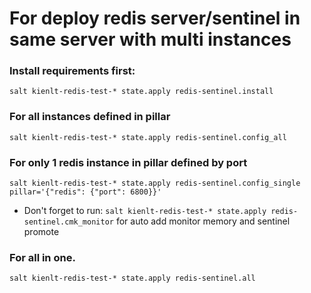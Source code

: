 # For deploy redis server/sentinel in same server with multi instances

### Install requirements first:
```
salt kienlt-redis-test-* state.apply redis-sentinel.install
```

### For all instances defined in pillar
```
salt kienlt-redis-test-* state.apply redis-sentinel.config_all
```

### For only 1 redis instance in pillar defined by port
```
salt kienlt-redis-test-* state.apply redis-sentinel.config_single pillar='{"redis": {"port": 6800}}'
```
- Don't forget to run: `salt kienlt-redis-test-* state.apply redis-sentinel.cmk_monitor` for auto add monitor memory and sentinel promote


### For all in one.
```
salt kienlt-redis-test-* state.apply redis-sentinel.all
```
